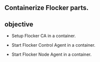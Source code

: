 ## Containerize Flocker parts.


## objective

 * Setup Flocker CA in a container.

 * Start Flocker Control Agent in a container.

 * Start Flocker Node Agent in a container.
